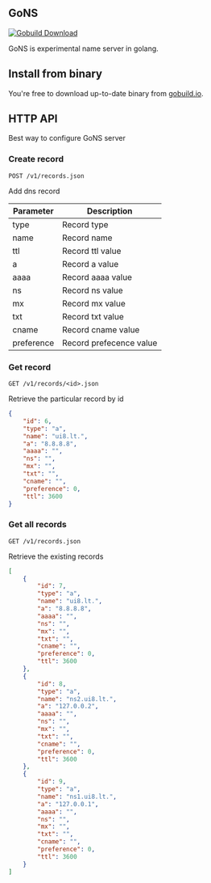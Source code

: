 ## GoNS
[![Gobuild Download](http://gobuild.io/badge/github.com/asjustas/gons/download.png)](http://gobuild.io/github.com/asjustas/gons)

GoNS is experimental name server in golang.

## Install from binary
You're free to download up-to-date binary from [gobuild.io](http://gobuild.io/download/github.com/asjustas/gons).

## HTTP API
Best way to configure GoNS server

### Create record
```POST /v1/records.json```

Add dns record

| Parameter     | Description   |
| ------------- |---------------|
| type | Record type |
| name | Record name |
| ttl | Record ttl value |
| a | Record a value |
| aaaa | Record aaaa value |
| ns | Record ns value |
| mx | Record mx value |
| txt | Record txt value |
| cname | Record cname value |
| preference | Record prefecence value |

### Get record
```GET /v1/records/<id>.json```

Retrieve the particular record by id

```json
{
    "id": 6,
    "type": "a",
    "name": "ui8.lt.",
    "a": "8.8.8.8",
    "aaaa": "",
    "ns": "",
    "mx": "",
    "txt": "",
    "cname": "",
    "preference": 0,
    "ttl": 3600
}
```

### Get all records
```GET /v1/records.json```

Retrieve the existing records

```json
[
    {
        "id": 7,
        "type": "a",
        "name": "ui8.lt.",
        "a": "8.8.8.8",
        "aaaa": "",
        "ns": "",
        "mx": "",
        "txt": "",
        "cname": "",
        "preference": 0,
        "ttl": 3600
    },
    {
        "id": 8,
        "type": "a",
        "name": "ns2.ui8.lt.",
        "a": "127.0.0.2",
        "aaaa": "",
        "ns": "",
        "mx": "",
        "txt": "",
        "cname": "",
        "preference": 0,
        "ttl": 3600
    },
    {
        "id": 9,
        "type": "a",
        "name": "ns1.ui8.lt.",
        "a": "127.0.0.1",
        "aaaa": "",
        "ns": "",
        "mx": "",
        "txt": "",
        "cname": "",
        "preference": 0,
        "ttl": 3600
    }
]
```